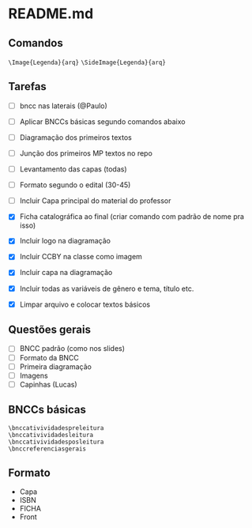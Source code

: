 README.md
======

Comandos
--------

`\Image{Legenda}{arq}`
`\SideImage{Legenda}{arq}`

Tarefas
-------

- [ ] bncc nas laterais (@Paulo)
- [ ] Aplicar BNCCs básicas segundo comandos abaixo
- [ ] Diagramação dos primeiros textos
- [ ] Junção dos primeiros MP textos no repo
- [ ] Levantamento das capas (todas)


- [ ] Formato segundo o edital (30-45) 
- [ ] Incluir Capa principal do material do professor
- [X] Ficha catalográfica ao final (criar comando com padrão de nome pra isso)
- [X] Incluir logo na diagramação
- [X] Incluir CCBY na classe como imagem
- [X] Incluir capa na diagramação
- [X] Incluir todas as variáveis de gênero e tema, título etc. 
- [X] Limpar arquivo e colocar textos básicos 


Questões gerais
---------------

- [ ] BNCC padrão (como nos slides)
- [ ] Formato da BNCC
- [ ] Primeira diagramação
- [ ] Imagens 
- [ ] Capinhas (Lucas)

BNCCs básicas
-------------

	\bnccativividadespreleitura
	\bnccativividadesleitura
	\bnccativividadesposleitura
	\bnccreferenciasgerais


Formato
-------

* Capa 
* ISBN
* FICHA
* Front





